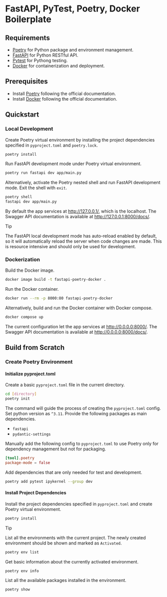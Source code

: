 # FastAPI, PyTest, Poetry, Docker Boilerplate

## Requirements

- [Poetry](https://python-poetry.org/) for Python package and environment management.
- [FastAPI](https://fastapi.tiangolo.com/) for Python RESTful API.
- [Pytest](https://docs.pytest.org/) for Pythong testing.
- [Docker](https://www.docker.com/) for containerization and deployment.

## Prerequisites

- Install [Poetry](https://python-poetry.org/) following the official documentation.
- Install [Docker](https://www.docker.com/) following the official documentation.

## Quickstart

### Local Development

Create Poetry virtual environment by installing the project dependencies specified in `pyproject.toml` and `poetry.lock`.

```sh
poetry install
```

Run FastAPI development mode under Poetry virtual environment.

```sh
poetry run fastapi dev app/main.py
```

Alternatively, activate the Poetry nested shell and run FastAPI development mode. Exit the shell with `exit`.

```sh
poetry shell
fastapi dev app/main.py
```

By default the app services at http://127.0.0.1/, which is the localhost. The Swagger API documentation is available at http://127.0.0.1:8000/docs/.

> [!TIP]
> The FastAPI local development mode has auto-reload enabled by default, so it will automatically reload the server when code changes are made. This is resource intensive and should only be used for development.

### Dockerization

Build the Docker image.

```sh
docker image build -t fastapi-poetry-docker .
```

Run the Docker container.

```sh
docker run --rm -p 8000:80 fastapi-poetry-docker
```

Alternatively, build and run the Docker container with Docker compose.

```sh
docker compose up
```

The current configuration let the app services at http://0.0.0.0:8000/. The Swagger API documentation is available at http://0.0.0.0:8000/docs/.



## Build from Scratch

### Create Poetry Environment

#### Initialize pyproject.toml

Create a basic `pyproject.toml` file in the current directory.

```sh
cd [directory]
poetry init
```

The command will guide the process of creating the `pyproject.toml` config. Set python version as `^3.11`. Provide the following packages as main dependencies.

- `fastapi`
- `pydantic-settings`

Manually add the following config to `pyproject.toml` to use Poetry only for dependency management but not for packaging.

```toml
[tool].poetry
package-mode = false
```

Add dependencies that are only needed for test and development.

```sh
poetry add pytest ipykernel --group dev
```

#### Install Project Dependencies

Install the project dependencies specified in `pyproject.toml` and create Poetry virtual environment.

```sh
poetry install
```

> [!TIP]
> List all the environments with the current project. The newly created environment should be shown and marked as `Activated`.
> 
> ```sh
> poetry env list
> ```
>
> Get basic information about the currently activated environment.
> ```
> poetry env info
> ```
>
> List all the available packages installed in the environment.
> 
> ```sh
> poetry show
> ```


